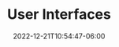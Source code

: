 ---
title: "User Interfaces"
date: 2022-12-21T10:54:47-06:00
lastmod: 2022-12-21T10:54:47-06:00
description: "Configuring the React Apps"
weight: 30
---